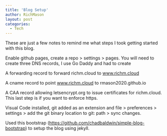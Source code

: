 ```yaml
---
title: 'Blog Setup'
author: RichMason
layout: post
categories:
  - Tech
---
```

These are just a few notes to remind me what steps I took getting started with this blog.

Enable github pages, create a repo > settings > pages. You will need to create three DNS records, I use Go Daddy and had to create

A forwarding record to forward richm.cloud to www.richm.cloud

A cname record to point www.richm.cloud to rmason2020.github.io

A CAA record allowing letsencrypt.org to issue certificates for richm.cloud. This last step is if you want to enforce https.

Visual Code installed, git added as an extension and file > preferences > settings > add the git binary location to git: path > sync changes.

Used this bootstrap (https://github.com/chadbaldwin/simple-blog-bootstrap) to setup the blog using jekyll.

